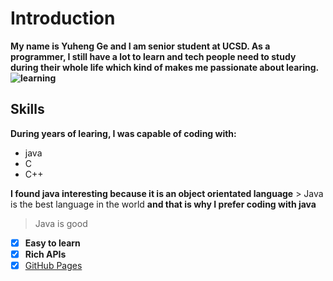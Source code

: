 # Introduction
**My name is Yuheng Ge and I am senior student at UCSD. As a programmer, I still have a lot to learn and tech people need to study during their whole life which kind of makes me passionate about learing.![learning](https://i.imgflip.com/2ir5rr.jpg)**

## Skills
**During years of learing, I was capable of coding with:**
- java
- C
- C++

**I found java interesting because it is an object orientated language** > Java is the best language in the world **and that is why I prefer coding with java**
> Java is good



- [x] **Easy to learn**
- [x] **Rich APIs**
- [x] [GitHub Pages](https://github.com/GYH1208/CSE110.git)